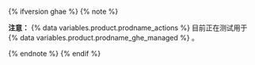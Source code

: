 {% ifversion ghae %}
{% note %}

**注意：** {% data variables.product.prodname_actions %} 目前正在测试用于 {% data variables.product.prodname_ghe_managed %} 。

{% endnote %}
{% endif %}
